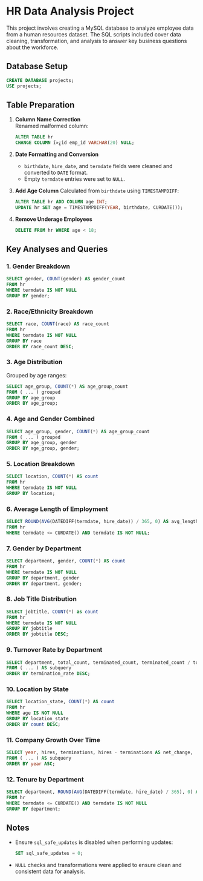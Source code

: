 
# HR Data Analysis Project

This project involves creating a MySQL database to analyze employee data from a human resources dataset. The SQL scripts included cover data cleaning, transformation, and analysis to answer key business questions about the workforce.

## Database Setup

```sql
CREATE DATABASE projects;
USE projects;
```

## Table Preparation

1. **Column Name Correction**  
   Renamed malformed column:
   ```sql
   ALTER TABLE hr
   CHANGE COLUMN ï»¿id emp_id VARCHAR(20) NULL;
   ```

2. **Date Formatting and Conversion**
   - `birthdate`, `hire_date`, and `termdate` fields were cleaned and converted to `DATE` format.
   - Empty `termdate` entries were set to `NULL`.

3. **Add Age Column**
   Calculated from `birthdate` using `TIMESTAMPDIFF`:
   ```sql
   ALTER TABLE hr ADD COLUMN age INT;
   UPDATE hr SET age = TIMESTAMPDIFF(YEAR, birthdate, CURDATE());
   ```

4. **Remove Underage Employees**
   ```sql
   DELETE FROM hr WHERE age < 18;
   ```

## Key Analyses and Queries

### 1. Gender Breakdown
```sql
SELECT gender, COUNT(gender) AS gender_count
FROM hr
WHERE termdate IS NOT NULL
GROUP BY gender;
```

### 2. Race/Ethnicity Breakdown
```sql
SELECT race, COUNT(race) AS race_count
FROM hr
WHERE termdate IS NOT NULL
GROUP BY race
ORDER BY race_count DESC;
```

### 3. Age Distribution
Grouped by age ranges:
```sql
SELECT age_group, COUNT(*) AS age_group_count
FROM ( ... ) grouped
GROUP BY age_group
ORDER BY age_group;
```

### 4. Age and Gender Combined
```sql
SELECT age_group, gender, COUNT(*) AS age_group_count
FROM ( ... ) grouped
GROUP BY age_group, gender
ORDER BY age_group, gender;
```

### 5. Location Breakdown
```sql
SELECT location, COUNT(*) AS count
FROM hr
WHERE termdate IS NOT NULL
GROUP BY location;
```

### 6. Average Length of Employment
```sql
SELECT ROUND(AVG(DATEDIFF(termdate, hire_date)) / 365, 0) AS avg_length_employment
FROM hr
WHERE termdate <= CURDATE() AND termdate IS NOT NULL;
```

### 7. Gender by Department
```sql
SELECT department, gender, COUNT(*) AS count
FROM hr
WHERE termdate IS NOT NULL
GROUP BY department, gender
ORDER BY department, gender;
```

### 8. Job Title Distribution
```sql
SELECT jobtitle, COUNT(*) as count
FROM hr
WHERE termdate IS NOT NULL
GROUP BY jobtitle
ORDER BY jobtitle DESC;
```

### 9. Turnover Rate by Department
```sql
SELECT department, total_count, terminated_count, terminated_count / total_count AS termination_rate
FROM ( ... ) AS subquery
ORDER BY termination_rate DESC;
```

### 10. Location by State
```sql
SELECT location_state, COUNT(*) AS count
FROM hr
WHERE age IS NOT NULL
GROUP BY location_state
ORDER BY count DESC;
```

### 11. Company Growth Over Time
```sql
SELECT year, hires, terminations, hires - terminations AS net_change, ...
FROM ( ... ) AS subquery
ORDER BY year ASC;
```

### 12. Tenure by Department
```sql
SELECT department, ROUND(AVG(DATEDIFF(termdate, hire_date) / 365), 0) AS avg_tenue
FROM hr
WHERE termdate <= CURDATE() AND termdate IS NOT NULL
GROUP BY department;
```

## Notes
- Ensure `sql_safe_updates` is disabled when performing updates:
  ```sql
  SET sql_safe_updates = 0;
  ```

- `NULL` checks and transformations were applied to ensure clean and consistent data for analysis.

